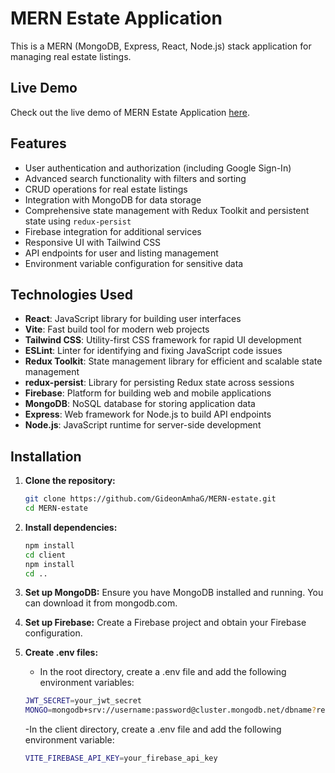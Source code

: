 # MERN Estate Application

This is a MERN (MongoDB, Express, React, Node.js) stack application for managing real estate listings.

## Live Demo

Check out the live demo of MERN Estate Application [here](https://mern-estate-r23v.onrender.com/).

## Features

- User authentication and authorization (including Google Sign-In)
- Advanced search functionality with filters and sorting
- CRUD operations for real estate listings
- Integration with MongoDB for data storage
- Comprehensive state management with Redux Toolkit and persistent state using `redux-persist`
- Firebase integration for additional services
- Responsive UI with Tailwind CSS
- API endpoints for user and listing management
- Environment variable configuration for sensitive data

## Technologies Used

- **React**: JavaScript library for building user interfaces
- **Vite**: Fast build tool for modern web projects
- **Tailwind CSS**: Utility-first CSS framework for rapid UI development
- **ESLint**: Linter for identifying and fixing JavaScript code issues
- **Redux Toolkit**: State management library for efficient and scalable state management
- **redux-persist**: Library for persisting Redux state across sessions
- **Firebase**: Platform for building web and mobile applications
- **MongoDB**: NoSQL database for storing application data
- **Express**: Web framework for Node.js to build API endpoints
- **Node.js**: JavaScript runtime for server-side development

## Installation

1. **Clone the repository:**
   ```sh
   git clone https://github.com/GideonAmhaG/MERN-estate.git
   cd MERN-estate

2. **Install dependencies:**
   ```sh
   npm install
   cd client
   npm install
   cd ..
   
3. **Set up MongoDB:**
   Ensure you have MongoDB installed and running. You can download it from mongodb.com.
   
4. **Set up Firebase:**
   Create a Firebase project and obtain your Firebase configuration.
   
5. **Create .env files:**
   - In the root directory, create a .env file and add the following environment variables:
   ```sh
   JWT_SECRET=your_jwt_secret
   MONGO=mongodb+srv://username:password@cluster.mongodb.net/dbname?retryWrites=true&w=majority
   ```
   -In the client directory, create a .env file and add the following environment variable:
   ```sh
   VITE_FIREBASE_API_KEY=your_firebase_api_key
   ```

   
